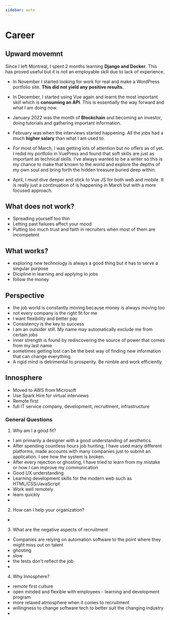 ```yaml
---
sidebar: auto
---
```


# Career 

## Upward movemnt
Since I left Montreal, I spent 2 months learning **Django and Docker**.  This has proved useful but it is not an employable skill due to lack of experience.  

- In November I started looking for work for real and make a WordPress portfolio site.  **This did not yield any positive results.** 

- In December, I started using Vue again and learnt the most important skill which is **consuming an API**.  This is essentially the way forward and what I am doing now.  

- January 2022 was the month of **Blockchain** and becoming an investor, doing tutorials and gathering important information.  

- February was when the interviews started happening.  All the jobs had a much **higher salary** than what I am used to.  

- For most of March, I was getting lots of attention but no offers as of yet.  I redid my portfolio in VuePress and found that soft skills are just as important as technical skills. I've always wanted to be a writer so this is my chance to make that known to the world and explore the depths of my own soul and bring forth the hidden treasure buried deep within.  

- April, I must dive deeper and stick to Vue JS for both web and mobile.  It is really just a continuation of is happening in March but with a more focused approach.  

## What does not work?
- Spreading yourself too thin
- Letting past failures affect your mood
- Putting too much trust and faith in recruiters when most of them are incompetent

## What works?
- exploring new technology is always a good thing but it has to serve a singular purpose
- Dicipline in learning and applying to jobs
- follow the money


## Perspective
- the job world is constantly moving because money is always moving too
- not every company is the right fit for me
- I want flexibility and better pay
- Consistency is the key to success
- I am an outsider still.  My name may automatically exclude me from certain jobs
- inner strength is found by rediscovering the source of power that comes from my last name
- sometimes getting lost can be the best way of finding new information that can change everything
- A rigid mind is detrimental to prosperity.  Be nimble and work efficiently

## Innosphere

- Moved to AWS from Microsoft
- Use Spark Hire for virtual interviews
- Remote first
- full IT service company, development, recruitment, infrastructure

### General Questions

1. Why am I a good fit?
- I am primarily a designer with a good understanding of aesthetics.  
- After spending countless hours job hunting, I have used many different platforms, made accounts with many companies just to submit an application.  I see how the system is broken.  
- After every rejection or ghosting, I have tried to learn from my mistake or how I can improve my communication
- Good UX understanding
- Learning development skills for the modern web such as HTML/CSS/JavaScript
- Work well remotely
- learn quickly
-  

2. How can I help your organization?
- 

3. What are the negative aspects of recruitment
- Companies are relying on automation software to the point where they might miss out on talent
- ghosting
- slow
- the tests don't reflect the job
- 

4. Why Innosphere?
- remote first culture
- open minded and flexible with employees - learning and development program
- more relaxed atmosphere when it comes to recruitment
- willingness to change software tech to better suit the changing industry
- 



